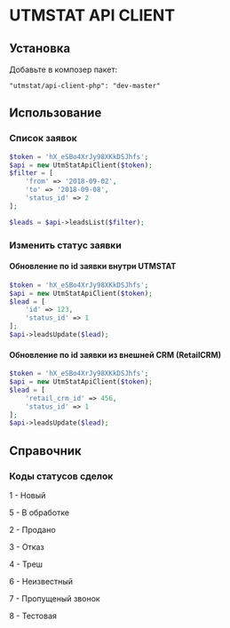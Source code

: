 UTMSTAT API CLIENT
==================


## Установка

Добавьте в композер пакет: 
```text
"utmstat/api-client-php": "dev-master"
```

## Использование

### Список заявок

```php
$token = 'hX_eSBo4XrJy98XKkDSJhfs';
$api = new UtmStatApiClient($token);
$filter = [
	'from' => '2018-09-02',
	'to' => '2018-09-08',
	'status_id' => 2
];

$leads = $api->leadsList($filter);
```

### Изменить статус заявки

#### Обновление по id заявки внутри UTMSTAT

```php
$token = 'hX_eSBo4XrJy98XKkDSJhfs';
$api = new UtmStatApiClient($token);
$lead = [
	'id' => 123,
	'status_id' => 1
];
$api->leadsUpdate($lead);
```

#### Обновление по id заявки из внешней CRM (RetailCRM)

```php
$token = 'hX_eSBo4XrJy98XKkDSJhfs';
$api = new UtmStatApiClient($token);
$lead = [
	'retail_crm_id' => 456,
	'status_id' => 1
];
$api->leadsUpdate($lead);
```

## Справочник

### Коды статусов сделок

1 - Новый

5 - В обработке

2 - Продано

3 - Отказ

4 - Треш

6 - Неизвестный

7 - Пропущеный звонок

8 - Тестовая
